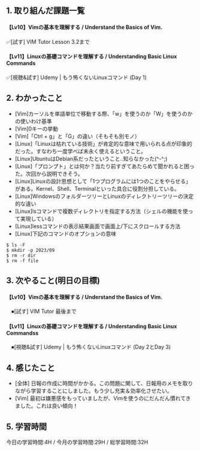 ## 1. 取り組んだ課題一覧
#### 【Lv10】Vimの基本を理解する / Understand the Basics of Vim.
 ✅[試す] VIM Tutor Lesson 3.2まで 
#### 【Lv11】Linuxの基礎コマンドを理解する / Understanding Basic Linux Commands
 ✅[視聴&試す] Udemy | もう怖くないLinuxコマンド (Day 1)
 
## 2. わかったこと
- [Vim]カーソルを単語単位で移動する際、「w」を使うのか「W」を使うのかの使いわけ基準
- [Vim]0キーの挙動
- [Vim]「Ctrl + g」と「G」の違い（そもそも別モノ）
- [Linux]「Linuxは枯れている技術」が肯定的な意味で用いられる点が印象的だった。すなわち一度学べば末永く使えるということ。 
- [Linux]UbuntuはDebian系だったということ..知らなかった(^-^;)
- [Linux]「プロンプト」とは何か？当たり前すぎてあたらめて聞かれると困った。次回から説明できそう。
- [Linux]Linuxの設計思想として「1つプログラムには1つのことをやらせる」がある。Kernel、Shell、Terminalといった具合に役割分担している。
- [Linux]WindowsのフォルダーツリーとLinuxのディレクトリーツリーの決定的な違い
- [Linux]lsコマンドで複数ディレクトリを指定する方法（シェルの機能を使って実現している）
- [Linux]lessコマンドの表示結果画面で画面上/下にスクロールする方法
- [Linux]下記のコマンドのオプションの意味
```
$ ls -F  
$ mkdir -p 2023/09  
$ rm -r dir  
$ rm -f file  
```

## 3. 次やること(明日の目標)
#### 【Lv10】Vimの基本を理解する / Understand the Basics of Vim.
　⏹[試す] VIM Tutor 最後まで
 
#### 【Lv11】Linuxの基礎コマンドを理解する / Understanding Basic Linux Commandss
　⏹[視聴&試す] Udemy | もう怖くないLinuxコマンド (Day 2とDay 3)

## 4. 感じたこと
- [全体] 日報の作成に時間がかかる。この問題に関して、日報用のメモを取りながら学習することにしました。もう少し充実＆効率化させたい。
- [Vim] 最初は嫌悪感をもっていましたが、Vimを使うのにだんだん慣れてきました。これは良い傾向！

## 5. 学習時間
今日の学習時間:4H / 今月の学習時間:29H / 総学習時間:32H  

